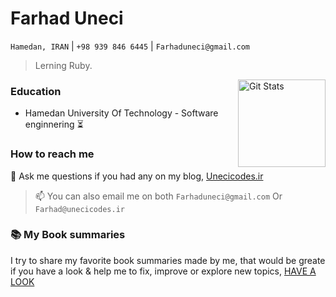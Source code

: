 # Farhad Uneci
`Hamedan, IRAN` | `+98 939 846 6445` | `Farhaduneci@gmail.com`

> Lerning Ruby.

<a href="https://github.com/farhaduneci"><img alt="Git Stats" src="https://github-readme-stats.vercel.app/api?username=farhaduneci" align="right" height="140" /></a>

### Education
- Hamedan University Of Technology - Software enginnering :hourglass_flowing_sand:

### How to reach me

💬 Ask me questions if you had any on my blog, [Unecicodes.ir](https://unecicodes.ir)

> 📫 You can also email me on both `Farhaduneci@gmail.com` Or `Farhad@unecicodes.ir`

### :books: My Book summaries
I try to share my favorite book summaries made by me, that would be greate if you have a look & help me to fix, improve or explore new topics, [HAVE A LOOK](https://github.com/Farhaduneci/booksums)
